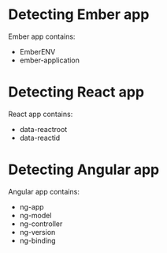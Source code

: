 # Detecting Ember app
Ember app contains:
- EmberENV
- ember-application

# Detecting React app
React app contains:
- data-reactroot
- data-reactid

# Detecting Angular app
Angular app contains:
- ng-app
- ng-model
- ng-controller
- ng-version
- ng-binding
